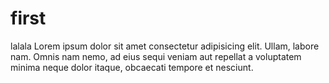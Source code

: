 # first
lalala
Lorem ipsum dolor sit amet consectetur adipisicing elit. Ullam, labore nam. Omnis nam nemo, ad eius sequi veniam aut repellat a voluptatem minima neque dolor itaque, obcaecati tempore et nesciunt.
